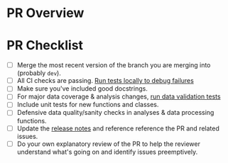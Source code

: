 <!--

Making a PUDL Pull Request

Before making a PR you may want to check out our:

* contributing guidelines: https://catalystcoop-pudl.readthedocs.io/en/latest/CONTRIBUTING.html
* code of conduct: https://catalystcoop-pudl.readthedocs.io/en/latest/code_of_conduct.html
* development process: https://catalystcoop-pudl.readthedocs.io/en/latest/dev/index.html

## PR Process Overview

* PRs have to get an approving review before merging into their development branch.
* Most PRs should be made against the `dev` branch, unless they are part of some larger ongoing refactoring, in which case there will be a persistent development branch for that work.
* It is much easier to do timely code reviews on smaller chunks of code. We try to keep PRs under 500 lines of code.
* Draft PRs are a good way to get early feedback on designs or several incremental commits that will add up to larger changes. If you want a review of a draft PR, make sure you contact the reviewer directly or mention their username in the PR comment, so they get a notification.
* How quickly we can review a PR will depend on how large and complex it is, and how busy we are, but ideally we strive to get an initial review done within a week. If there are going to be delays, we should at least comment on the PR to let you know the situation.
* If you believe you've addressed a reviewer's comments, respond with a brief note and mark the comment resolved. If further discussion is requried respond and do not resolve the comment.
* Before a PR is merged all reviewer comments should be resolved. If a reviewer doesn't feel that their comment has been sufficiently addressed, they may unresolve a comment.
* Be careful not to accidentally "start a review" when responding to comments! If this does happen, don't forget to submit the review you've started so the other PR participatns can see your comments (they are invisible to others if marked "Pending").
* In the period after an initial review when there is significant back-and-forth with the reviewer deciding what changes should actually be made, there should probably be daily interaction. If significant changes are required, it's usually best to request another review after those changes have been made.

Feel free to delete the commented-out parts of the template before submitting the PR.

-->

# PR Overview

<!--

Include a short narrative summary of what's going on in the PR. This can be a bulleted list. You might want to include:

* What are you changing and why?
* Are there any known unsolved problems remaining in the PR?
* Is there anything that you want a reivewer to pay particular attention to?
* What kind of feedback are you looking for on the PR?

-->

# PR Checklist

- [ ] Merge the most recent version of the branch you are merging into (probably `dev`).
- [ ] All CI checks are passing. [Run tests locally to debug failures](https://catalystcoop-pudl.readthedocs.io/en/latest/dev/testing.html#running-tests-with-tox)
- [ ] Make sure you've included good docstrings.
- [ ] For major data coverage & analysis changes, [run data validation tests](https://catalystcoop-pudl.readthedocs.io/en/latest/dev/testing.html#data-validation)
- [ ] Include unit tests for new functions and classes.
- [ ] Defensive data quality/sanity checks in analyses & data processing functions.
- [ ] Update the [release notes](https://catalystcoop-pudl.readthedocs.io/en/latest/release_notes.html) and reference reference the PR and related issues.
- [ ] Do your own explanatory review of the PR to help the reviewer understand what's going on and identify issues preemptively.
